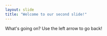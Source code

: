 ```yaml
---
layout: slide
title: "Welcome to our second slide!"
---
```

What's going on?
Use the left arrow to go back!
